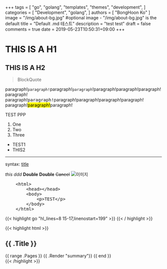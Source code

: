 +++
tags = [
    "go",
    "golang",
    "templates",
    "themes",
    "development",
]
categories = [
    "Development",
    "golang",
]
authors = [
    "BongHoon Ko"
]
image = "/img/about-bg.jpg" #optional image - "/img/about-bg.jpg" is the default
title = "Default .md 테스트"
description = "test test"
draft = false
comments = true
date = 2019-05-23T10:50:31+09:00
+++
# THIS IS A H1
## THIS IS A H2

> BlockQuote

<!-- >> BlockQuote2

>>> BlockQuote3

>>> BlockQuote3 -->

paragraph!<code>paragraph!</code>paragraph!`paragraph`!paragraph!paragraph!paragraph!paragraph!
paragraph!<kbd>paragraph!</kbd>paragraph!paragraph!paragraph!paragraph!
paragraph!<mark>paragraph!</mark>paragraph!

TEST PPP

1. One
2. Two
3. Three

* TEST1
* THIS2

- - -
syntax: [title](http://www.naver.com)

*this*
_ddd_
**Double**
__Double__
~~Cancel~~
![이미지](https://camo.githubusercontent.com/202c9ae1d457d6109be6c4cf13db9cac5fd708a6/687474703a2f2f6366696c65362e75662e746973746f72792e636f6d2f696d6167652f32343236453634363534334339423435333243374230)

<pre>
    &lt;html&gt;
        &lt;head&gt;&lt;/head&gt;
        &lt;body&gt;
            &lt;p&gt;TEST&lt;/p&gt;
        &lt;/body&gt;
    &lt;/html&gt;
</pre>

{{< highlight go "hl_lines=8 15-17,linenostart=199" >}}
    <html>
        <head></head>
        <body></body>
        <script type="text/javascript">
            var test = document.getElementById("thisId");
            test.style.display = "none";
            $(".test").css({"width":"100%","opacity":"0.5"});
        </script>
    </html>
{{< / highlight >}}

{{< highlight html >}}
<section id="main">
  <div>
    <h1 id="title">{{ .Title }}</h1>
    {{ range .Pages }}
      {{ .Render "summary"}}
    {{ end }}
  </div>
</section>
{{< /highlight >}}